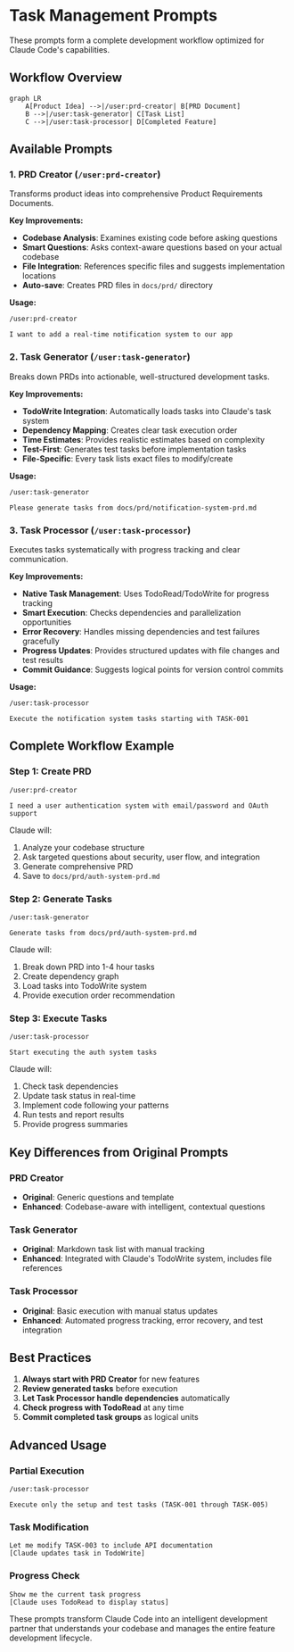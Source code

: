 # Task Management Prompts

These prompts form a complete development workflow optimized for Claude Code's capabilities.

## Workflow Overview

```mermaid
graph LR
    A[Product Idea] -->|/user:prd-creator| B[PRD Document]
    B -->|/user:task-generator| C[Task List]
    C -->|/user:task-processor| D[Completed Feature]
```

## Available Prompts

### 1. PRD Creator (`/user:prd-creator`)
Transforms product ideas into comprehensive Product Requirements Documents.

**Key Improvements:**
- **Codebase Analysis**: Examines existing code before asking questions
- **Smart Questions**: Asks context-aware questions based on your actual codebase
- **File Integration**: References specific files and suggests implementation locations
- **Auto-save**: Creates PRD files in `docs/prd/` directory

**Usage:**
```
/user:prd-creator

I want to add a real-time notification system to our app
```

### 2. Task Generator (`/user:task-generator`)
Breaks down PRDs into actionable, well-structured development tasks.

**Key Improvements:**
- **TodoWrite Integration**: Automatically loads tasks into Claude's task system
- **Dependency Mapping**: Creates clear task execution order
- **Time Estimates**: Provides realistic estimates based on complexity
- **Test-First**: Generates test tasks before implementation tasks
- **File-Specific**: Every task lists exact files to modify/create

**Usage:**
```
/user:task-generator

Please generate tasks from docs/prd/notification-system-prd.md
```

### 3. Task Processor (`/user:task-processor`)
Executes tasks systematically with progress tracking and clear communication.

**Key Improvements:**
- **Native Task Management**: Uses TodoRead/TodoWrite for progress tracking
- **Smart Execution**: Checks dependencies and parallelization opportunities
- **Error Recovery**: Handles missing dependencies and test failures gracefully
- **Progress Updates**: Provides structured updates with file changes and test results
- **Commit Guidance**: Suggests logical points for version control commits

**Usage:**
```
/user:task-processor

Execute the notification system tasks starting with TASK-001
```

## Complete Workflow Example

### Step 1: Create PRD
```
/user:prd-creator

I need a user authentication system with email/password and OAuth support
```

Claude will:
1. Analyze your codebase structure
2. Ask targeted questions about security, user flow, and integration
3. Generate comprehensive PRD
4. Save to `docs/prd/auth-system-prd.md`

### Step 2: Generate Tasks
```
/user:task-generator

Generate tasks from docs/prd/auth-system-prd.md
```

Claude will:
1. Break down PRD into 1-4 hour tasks
2. Create dependency graph
3. Load tasks into TodoWrite system
4. Provide execution order recommendation

### Step 3: Execute Tasks
```
/user:task-processor

Start executing the auth system tasks
```

Claude will:
1. Check task dependencies
2. Update task status in real-time
3. Implement code following your patterns
4. Run tests and report results
5. Provide progress summaries

## Key Differences from Original Prompts

### PRD Creator
- **Original**: Generic questions and template
- **Enhanced**: Codebase-aware with intelligent, contextual questions

### Task Generator  
- **Original**: Markdown task list with manual tracking
- **Enhanced**: Integrated with Claude's TodoWrite system, includes file references

### Task Processor
- **Original**: Basic execution with manual status updates
- **Enhanced**: Automated progress tracking, error recovery, and test integration

## Best Practices

1. **Always start with PRD Creator** for new features
2. **Review generated tasks** before execution
3. **Let Task Processor handle dependencies** automatically
4. **Check progress with TodoRead** at any time
5. **Commit completed task groups** as logical units

## Advanced Usage

### Partial Execution
```
/user:task-processor

Execute only the setup and test tasks (TASK-001 through TASK-005)
```

### Task Modification
```
Let me modify TASK-003 to include API documentation
[Claude updates task in TodoWrite]
```

### Progress Check
```
Show me the current task progress
[Claude uses TodoRead to display status]
```

These prompts transform Claude Code into an intelligent development partner that understands your codebase and manages the entire feature development lifecycle.
